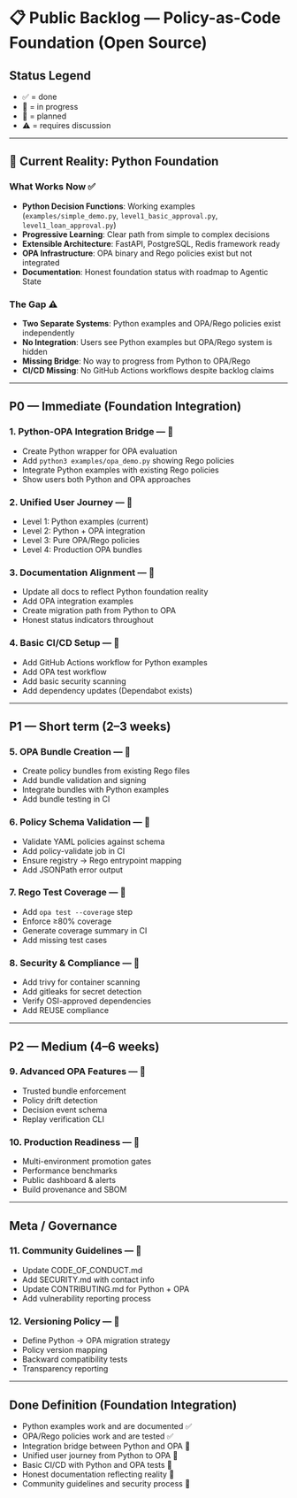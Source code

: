 # 📋 Public Backlog — Policy-as-Code Foundation (Open Source)

## Status Legend
- ✅ = done
- 🧩 = in progress
- 🚧 = planned
- ⚠️ = requires discussion

---

## 🎯 **Current Reality: Python Foundation**

### **What Works Now** ✅
- **Python Decision Functions**: Working examples (`examples/simple_demo.py`, `level1_basic_approval.py`, `level1_loan_approval.py`)
- **Progressive Learning**: Clear path from simple to complex decisions
- **Extensible Architecture**: FastAPI, PostgreSQL, Redis framework ready
- **OPA Infrastructure**: OPA binary and Rego policies exist but not integrated
- **Documentation**: Honest foundation status with roadmap to Agentic State

### **The Gap** ⚠️
- **Two Separate Systems**: Python examples and OPA/Rego policies exist independently
- **No Integration**: Users see Python examples but OPA/Rego system is hidden
- **Missing Bridge**: No way to progress from Python to OPA/Rego
- **CI/CD Missing**: No GitHub Actions workflows despite backlog claims

---

## P0 — Immediate (Foundation Integration)

### 1. Python-OPA Integration Bridge — 🚧
- Create Python wrapper for OPA evaluation
- Add `python3 examples/opa_demo.py` showing Rego policies
- Integrate Python examples with existing Rego policies
- Show users both Python and OPA approaches

### 2. Unified User Journey — 🚧
- Level 1: Python examples (current)
- Level 2: Python + OPA integration
- Level 3: Pure OPA/Rego policies
- Level 4: Production OPA bundles

### 3. Documentation Alignment — 🚧
- Update all docs to reflect Python foundation reality
- Add OPA integration examples
- Create migration path from Python to OPA
- Honest status indicators throughout

### 4. Basic CI/CD Setup — 🚧
- Add GitHub Actions workflow for Python examples
- Add OPA test workflow
- Add basic security scanning
- Add dependency updates (Dependabot exists)

---

## P1 — Short term (2–3 weeks)

### 5. OPA Bundle Creation — 🚧
- Create policy bundles from existing Rego files
- Add bundle validation and signing
- Integrate bundles with Python examples
- Add bundle testing in CI

### 6. Policy Schema Validation — 🚧
- Validate YAML policies against schema
- Add policy-validate job in CI
- Ensure registry → Rego entrypoint mapping
- Add JSONPath error output

### 7. Rego Test Coverage — 🚧
- Add `opa test --coverage` step
- Enforce ≥80% coverage
- Generate coverage summary in CI
- Add missing test cases

### 8. Security & Compliance — 🚧
- Add trivy for container scanning
- Add gitleaks for secret detection
- Verify OSI-approved dependencies
- Add REUSE compliance

---

## P2 — Medium (4–6 weeks)

### 9. Advanced OPA Features — 🚧
- Trusted bundle enforcement
- Policy drift detection
- Decision event schema
- Replay verification CLI

### 10. Production Readiness — 🚧
- Multi-environment promotion gates
- Performance benchmarks
- Public dashboard & alerts
- Build provenance and SBOM

---

## Meta / Governance

### 11. Community Guidelines — 🚧
- Update CODE_OF_CONDUCT.md
- Add SECURITY.md with contact info
- Update CONTRIBUTING.md for Python + OPA
- Add vulnerability reporting process

### 12. Versioning Policy — 🚧
- Define Python → OPA migration strategy
- Policy version mapping
- Backward compatibility tests
- Transparency reporting

---

## Done Definition (Foundation Integration)
- Python examples work and are documented ✅
- OPA/Rego policies work and are tested ✅
- Integration bridge between Python and OPA 🚧
- Unified user journey from Python to OPA 🚧
- Basic CI/CD with Python and OPA tests 🚧
- Honest documentation reflecting reality 🚧
- Community guidelines and security process 🚧
